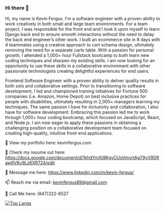 ### Hi there 👋


Hi, my name is Kevin Fergus. I'm a software engineer with a proven ability to work creatively in both small and large team environments. For a team project, I was responsible for the front end and I took it upon myself to learn Django back end to ensure smooth interactions without the need to delay the back end engineer’s other work. I built an ecommerce site in 8 days with 4 teammates using a creative approach to cart schema design, ultimately removing the need for a separate carts table. With a passion for personal growth, I attended a 1,000+ hour Fullstack bootcamp to both learn new coding techniques and sharpen my existing skills. I am now looking for an opportunity to use these skills in a collaborative environment with other passionate technologists creating delightful experiences for end users.

Frontend Software Engineer with a proven ability to deliver quality results in both solo and collaborative settings. Prior to transitioning to software development, I led and championed training initiatives for Fortune 500 companies (i.e. Amazon, Home Depot) on best inclusive practices for people with disabilities, ultimately resulting in 2,000+ managers learning my techniques. The same passion I have for inclusivity and collaboration, I also have for software development. Embracing this passion led me to work through 1,000+ hour coding bootcamp, which focused on JavaScript, React, and Node.js. I am now eager to apply these passions in obtaining a challenging position on a collaborative development team focused on creating high-quality, intuitive front-end applications.

👀 View my portfolio here: kevinfergus.com

📝 Check my resume out here:  https://docs.google.com/document/d/1khdYmXt8KgyCUoVmyrtAg79yV9DRaw6VKv9Lz6XR724/edit

💬 Message me here:  https://www.linkedin.com/in/kevin-fergus/

📫 Reach me via email: [kevinfergus89@gmail.com](mailto:kevinfergus89@gmail.com)

📲 Call Me here: (847)322-8527

[![Top Langs](https://github-readme-stats.vercel.app/api/top-langs/?username=kevinfergus&layout=compact)](https://github.com/greenpioneer/github-readme-stats)

